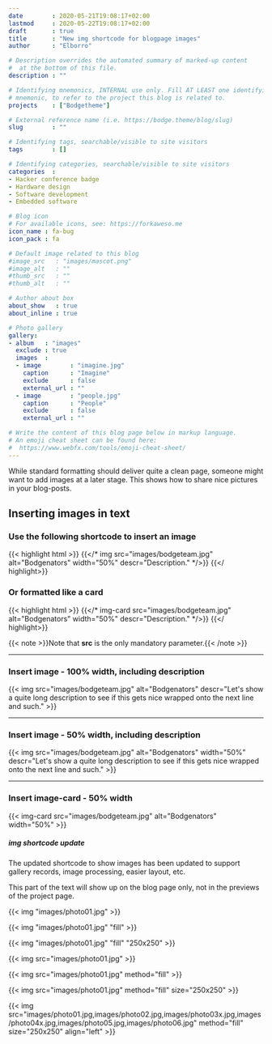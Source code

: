 ```yaml
---
date        : 2020-05-21T19:08:17+02:00
lastmod     : 2020-05-22T19:08:17+02:00
draft       : true
title       : "New img shortcode for blogpage images"
author      : "Elborro"

# Description overrides the automated summary of marked-up content
#  at the bottom of this file.
description : ""

# Identifying mnemonics, INTERNAL use only. Fill AT LEAST one identifying
# mnemonic, to refer to the project this blog is related to.
projects    : ["Bodgetheme"]

# External reference name (i.e. https://bodge.theme/blog/slug)
slug        : ""

# Identifying tags, searchable/visible to site visitors
tags        : []

# Identifying categories, searchable/visible to site visitors
categories  :
- Hacker conference badge
- Hardware design
- Software development
- Embedded software

# Blog icon
# For available icons, see: https://forkaweso.me
icon_name : fa-bug
icon_pack : fa

# Default image related to this blog
#image_src   : "images/mascot.png"
#image_alt   : ""
#thumb_src   : ""
#thumb_alt   : ""

# Author about box
about_show   : true
about_inline : true

# Photo gallery
gallery:
- album   : "images"
  exclude : true
  images  :
  - image        : "imagine.jpg"
    caption      : "Imagine"
    exclude      : false
    external_url : ""
  - image        : "people.jpg"
    caption      : "People"
    exclude      : false
    external_url : ""

# Write the content of this blog page below in markup language.
# An emoji cheat sheet can be found here:
#  https://www.webfx.com/tools/emoji-cheat-sheet/
---
```


While standard formatting should deliver quite a clean page, someone might want to add images at a later stage. This shows how to share nice pictures in your blog-posts.

<!--more-->

## Inserting images in text

### Use the following shortcode to insert an image

{{< highlight html >}}
{{</* img src="images/bodgeteam.jpg" alt="Bodgenators" width="50%" descr="Description." */>}}
{{</ highlight>}}

### Or formatted like a card

{{< highlight html >}}
{{</* img-card src="images/bodgeteam.jpg" alt="Bodgenators" width="50%" descr="Description." */>}}
{{</ highlight>}}

{{< note >}}Note that **src** is the only mandatory parameter.{{< /note >}}

----

### Insert image - 100% width, including description

{{< img src="images/bodgeteam.jpg" alt="Bodgenators" descr="Let's show a quite long description to see if this gets nice wrapped onto the next line and such." >}}

----

### Insert image - 50% width, including description

{{< img src="images/bodgeteam.jpg" alt="Bodgenators" width="50%" descr="Let's show a quite long description to see if this gets nice wrapped onto the next line and such." >}}

----

### Insert image-card - 50% width

{{< img-card src="images/bodgeteam.jpg" alt="Bodgenators" width="50%" >}}















##### img shortcode update

The updated shortcode to show images has been updated to support gallery records, image processing, easier layout, etc.
<!--more-->

This part of the text will show up on the blog page only, not in the previews of the project page.

{{< img "images/photo01.jpg" >}}

{{< img "images/photo01.jpg" "fill" >}}

{{< img "images/photo01.jpg" "fill" "250x250" >}}

{{< img src="images/photo01.jpg" >}}

{{< img src="images/photo01.jpg" method="fill" >}}

{{< img src="images/photo01.jpg" method="fill" size="250x250" >}}





















{{< img src="images/photo01.jpg,images/photo02.jpg,images/photo03x.jpg,images/photo04x.jpg,images/photo05.jpg,images/photo06.jpg" method="fill" size="250x250" align="left" >}}
